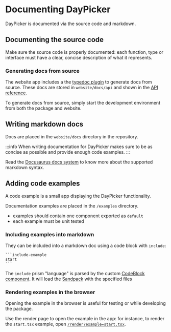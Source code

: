 # Documenting DayPicker

DayPicker is documented via the source code and markdown.

## Documenting the source code

Make sure the source code is properly documented: each function, type or interface must have a clear, concise description of what it represents.

### Generating docs from source

The website app includes a the [typedoc plugin](https://www.npmjs.com/package/docusaurus-plugin-typedoc) to generate docs from source. These docs are stored in `website/docs/api` and shown in the [API reference](/reference).

To generate docs from source, simply start the development environment from both the package and website.

## Writing markdown docs

Docs are placed in the `website/docs` directory in the repository.

:::info
When writing documentation for DayPicker makes sure to be as concise as possible and provide enough code examples.
:::

Read the [Docusaurus docs system](https://docusaurus.io/docs/docs-introduction) to know more about the supported markdown syntax.

## Adding code examples

A code example is a small app displaying the DayPicker functionality.

Documentation examples are placed in the `/examples` directory.

- examples should contain one component exported as `default`
- each example must be unit tested

### Including examples into markdown

They can be included into a markdown doc using a code block with `include`:

````
```include-example
start
```
````

The `include` prism "language" is parsed by the custom [CodeBlock component](https://github.com/gpbl/react-day-picker/blob/master/website/src/theme/CodeBlock). It will load the [Sandpack](https://github.com/codesandbox/sandpack) with the specified files

### Rendering examples in the browser

Opening the example in the browser is useful for testing or while developing the package.

Use the render page to open the example in the app: for instance, to render the `start.tsx` example, open [`/render?example=start.tsx`](/render?example=start.tsx).
